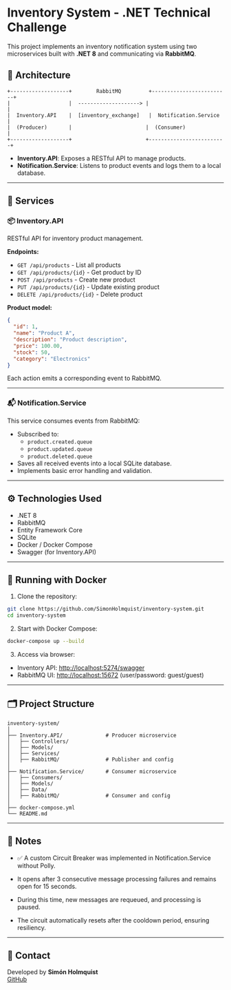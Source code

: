 # Inventory System - .NET Technical Challenge

This project implements an inventory notification system using two microservices built with **.NET 8** and communicating via **RabbitMQ**.

## 🧩 Architecture

```
+-------------------+        RabbitMQ         +-------------------------+
|                   |  --------------------> |                         |
|  Inventory.API    |  [inventory_exchange]   |  Notification.Service   |
|  (Producer)       |                        |  (Consumer)             |
+-------------------+                        +-------------------------+
```

- **Inventory.API**: Exposes a RESTful API to manage products.
- **Notification.Service**: Listens to product events and logs them to a local database.

---

## 🚀 Services

### 📦 Inventory.API

RESTful API for inventory product management.

**Endpoints:**
- `GET /api/products` - List all products
- `GET /api/products/{id}` - Get product by ID
- `POST /api/products` - Create new product
- `PUT /api/products/{id}` - Update existing product
- `DELETE /api/products/{id}` - Delete product

**Product model:**
```json
{
  "id": 1,
  "name": "Product A",
  "description": "Product description",
  "price": 100.00,
  "stock": 50,
  "category": "Electronics"
}
```

Each action emits a corresponding event to RabbitMQ.

---

### 📬 Notification.Service

This service consumes events from RabbitMQ:

- Subscribed to:
  - `product.created.queue`
  - `product.updated.queue`
  - `product.deleted.queue`
- Saves all received events into a local SQLite database.
- Implements basic error handling and validation.

---

## ⚙️ Technologies Used

- .NET 8
- RabbitMQ
- Entity Framework Core
- SQLite
- Docker / Docker Compose
- Swagger (for Inventory.API)

---

## 🐳 Running with Docker

1. Clone the repository:

```bash
git clone https://github.com/SimonHolmquist/inventory-system.git
cd inventory-system
```

2. Start with Docker Compose:

```bash
docker-compose up --build
```

3. Access via browser:

- Inventory API: [http://localhost:5274/swagger](http://localhost:5274/swagger)
- RabbitMQ UI: [http://localhost:15672](http://localhost:15672) (user/password: guest/guest)

---

## 🗂️ Project Structure

```
inventory-system/
│
├── Inventory.API/              # Producer microservice
│   ├── Controllers/
│   ├── Models/
│   ├── Services/
│   ├── RabbitMQ/               # Publisher and config
│
├── Notification.Service/       # Consumer microservice
│   ├── Consumers/
│   ├── Models/
│   ├── Data/
│   ├── RabbitMQ/               # Consumer and config
│
├── docker-compose.yml
└── README.md
```

---

## 📌 Notes

- ✅ A custom Circuit Breaker was implemented in Notification.Service without Polly.

- It opens after 3 consecutive message processing failures and remains open for 15 seconds.

- During this time, new messages are requeued, and processing is paused.

- The circuit automatically resets after the cooldown period, ensuring resiliency.

---

## 📧 Contact

Developed by **Simón Holmquist**  
[GitHub](https://github.com/SimonHolmquist)